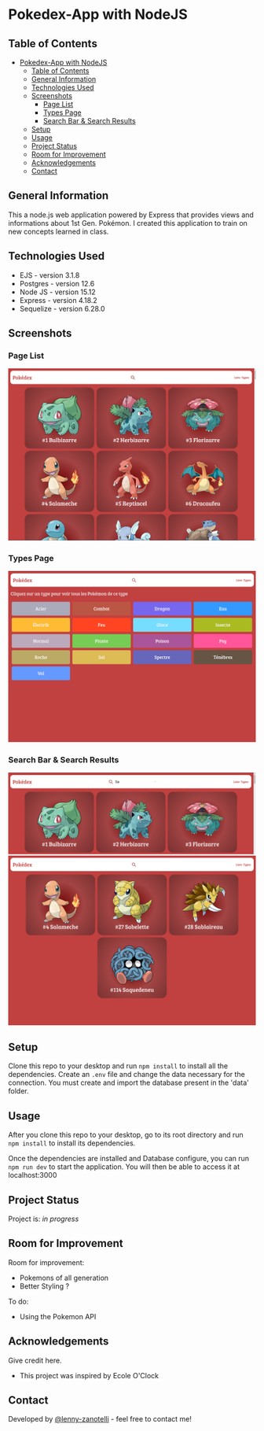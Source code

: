 # Pokedex-App with NodeJS

## Table of Contents
- [Pokedex-App with NodeJS](#pokedex-app-with-nodejs)
  - [Table of Contents](#table-of-contents)
  - [General Information](#general-information)
  - [Technologies Used](#technologies-used)
  - [Screenshots](#screenshots)
    - [Page List](#page-list)
    - [Types Page](#types-page)
    - [Search Bar \& Search Results](#search-bar--search-results)
  - [Setup](#setup)
  - [Usage](#usage)
  - [Project Status](#project-status)
  - [Room for Improvement](#room-for-improvement)
  - [Acknowledgements](#acknowledgements)
  - [Contact](#contact)



## General Information
  This a node.js web application powered by Express that provides views and informations about 1st Gen. Pokémon.
  I created this application to train on new concepts learned in class.
<!-- You don't have to answer all the questions - just the ones relevant to your project. -->


## Technologies Used
- EJS - version 3.1.8
- Postgres - version 12.6
- Node JS - version 15.12
- Express - version 4.18.2
- Sequelize - version 6.28.0

## Screenshots

### Page List
![Page List](./screenshot/liste_page.png)

### Types Page
![Types Page](./screenshot/types_page.png)

### Search Bar & Search Results
![Search Bar](./screenshot/search_bar.png)
![Search Results](./screenshot/search_results.png)


## Setup
Clone this repo to your desktop and run `npm install` to install all the dependencies.
Create an `.env` file and change the data necessary for the connection.
You must create and import the database present in the 'data' folder. 

## Usage
After you clone this repo to your desktop, go to its root directory and run `npm install` to install its dependencies.

Once the dependencies are installed and Database configure, you can run  `npm run dev` to start the application. You will then be able to access it at localhost:3000

## Project Status
Project is: _in progress_


## Room for Improvement

Room for improvement:
- Pokemons of all generation
- Better Styling ?

To do:
- Using the Pokemon API


## Acknowledgements
Give credit here.
- This project was inspired by Ecole O'Clock


## Contact
Developed by [@lenny-zanotelli](https://www.linkedin.com/in/lenny-zanotelli/) - feel free to contact me!

